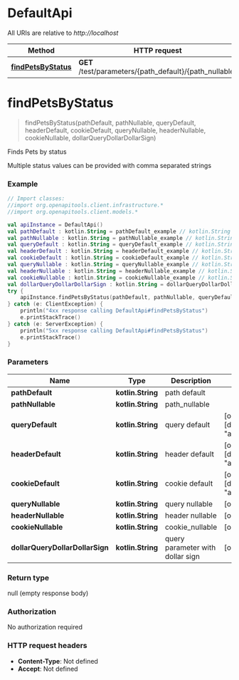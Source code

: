 # DefaultApi

All URIs are relative to *http://localhost*

Method | HTTP request | Description
------------- | ------------- | -------------
[**findPetsByStatus**](DefaultApi.md#findPetsByStatus) | **GET** /test/parameters/{path_default}/{path_nullable} | Finds Pets by status


<a id="findPetsByStatus"></a>
# **findPetsByStatus**
> findPetsByStatus(pathDefault, pathNullable, queryDefault, headerDefault, cookieDefault, queryNullable, headerNullable, cookieNullable, dollarQueryDollarDollarSign)

Finds Pets by status

Multiple status values can be provided with comma separated strings

### Example
```kotlin
// Import classes:
//import org.openapitools.client.infrastructure.*
//import org.openapitools.client.models.*

val apiInstance = DefaultApi()
val pathDefault : kotlin.String = pathDefault_example // kotlin.String | path default
val pathNullable : kotlin.String = pathNullable_example // kotlin.String | path_nullable
val queryDefault : kotlin.String = queryDefault_example // kotlin.String | query default
val headerDefault : kotlin.String = headerDefault_example // kotlin.String | header default
val cookieDefault : kotlin.String = cookieDefault_example // kotlin.String | cookie default
val queryNullable : kotlin.String = queryNullable_example // kotlin.String | query nullable
val headerNullable : kotlin.String = headerNullable_example // kotlin.String | header nullable
val cookieNullable : kotlin.String = cookieNullable_example // kotlin.String | cookie_nullable
val dollarQueryDollarDollarSign : kotlin.String = dollarQueryDollarDollarSign_example // kotlin.String | query parameter with dollar sign
try {
    apiInstance.findPetsByStatus(pathDefault, pathNullable, queryDefault, headerDefault, cookieDefault, queryNullable, headerNullable, cookieNullable, dollarQueryDollarDollarSign)
} catch (e: ClientException) {
    println("4xx response calling DefaultApi#findPetsByStatus")
    e.printStackTrace()
} catch (e: ServerException) {
    println("5xx response calling DefaultApi#findPetsByStatus")
    e.printStackTrace()
}
```

### Parameters

Name | Type | Description  | Notes
------------- | ------------- | ------------- | -------------
 **pathDefault** | **kotlin.String**| path default |
 **pathNullable** | **kotlin.String**| path_nullable |
 **queryDefault** | **kotlin.String**| query default | [optional] [default to &quot;available&quot;]
 **headerDefault** | **kotlin.String**| header default | [optional] [default to &quot;available&quot;]
 **cookieDefault** | **kotlin.String**| cookie default | [optional] [default to &quot;available&quot;]
 **queryNullable** | **kotlin.String**| query nullable | [optional]
 **headerNullable** | **kotlin.String**| header nullable | [optional]
 **cookieNullable** | **kotlin.String**| cookie_nullable | [optional]
 **dollarQueryDollarDollarSign** | **kotlin.String**| query parameter with dollar sign | [optional]

### Return type

null (empty response body)

### Authorization

No authorization required

### HTTP request headers

 - **Content-Type**: Not defined
 - **Accept**: Not defined

